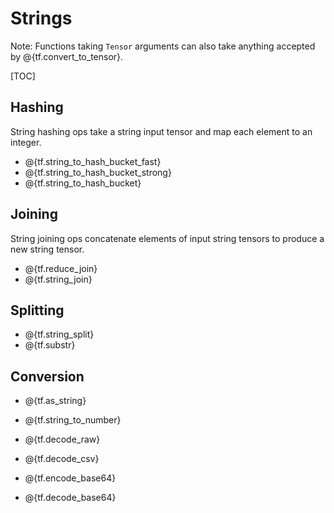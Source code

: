 # Strings

Note: Functions taking `Tensor` arguments can also take anything accepted by
@{tf.convert_to_tensor}.

[TOC]

## Hashing

String hashing ops take a string input tensor and map each element to an
integer.

*   @{tf.string_to_hash_bucket_fast}
*   @{tf.string_to_hash_bucket_strong}
*   @{tf.string_to_hash_bucket}

## Joining

String joining ops concatenate elements of input string tensors to produce a new
string tensor.

*   @{tf.reduce_join}
*   @{tf.string_join}

## Splitting

*   @{tf.string_split}
*   @{tf.substr}

## Conversion

*   @{tf.as_string}
*   @{tf.string_to_number}

*   @{tf.decode_raw}
*   @{tf.decode_csv}

*   @{tf.encode_base64}
*   @{tf.decode_base64}
